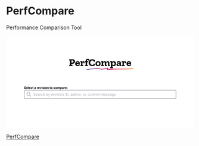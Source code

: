 # PerfCompare
Performance Comparison Tool

![screenshot](screenshot.png)

[PerfCompare](https://kimberlythegeek.github.io/perfcompare/)